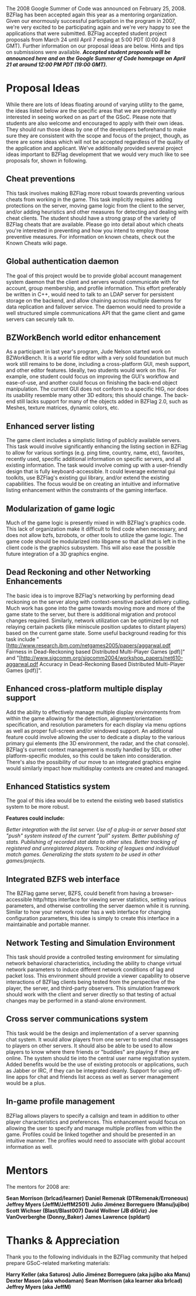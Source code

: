 The 2008 Google Summer of Code was announced on February 25, 2008.  BZFlag has been accepted again this year as a mentoring organization.  Given our enormously successful participation in the program in 2007, we're very excited to be participating again and we're very happy to see the applications that were submitted. BZFlag accepted student project proposals from March 24 until April 7 ending at 5:00 PDT (0:00 April 8 GMT). Further information on our proposal ideas are below.  Hints and tips on submissions were available. ***Accepted student proposals will be announced here and on the Google Summer of Code homepage on April 21 at around 12:00 PM PDT (19:00 GMT).***

# Proposal Ideas

While there are lots of Ideas floating around of varying utility to the game, the ideas listed below are the specific areas that we are predominantly interested in seeing worked on as part of the GSoC.  Please note that students are also welcome and encouraged to apply with their own ideas.  They should run those ideas by one of the developers beforehand to make sure they are consistent with the scope and focus of the project, though, as there are some ideas which will not be accepted regardless of the quality of the application and applicant.  We've additionally provided several project ideas important to BZFlag development that we would very much like to see proposals for, shown in following. 

## Cheat preventions
This task involves making BZFlag more robust towards preventing various cheats from working in the game.  This task implicitly requires adding protections on the server, moving game logic from the client to the server, and/or adding heuristics and other measures for detecting and dealing with cheat clients.  The student should have a strong grasp of the variety of BZFlag cheats that are available.  Please go into detail about which cheats you're interested in preventing and how you intend to employ those preventive measures. For information on known cheats, check out the Known Cheats wiki page.

## Global authentication daemon
The goal of this project would be to provide global account management system daemon that the client and servers would communicate with for account, group membership, and profile information.  This effort preferably be written in C++, would need to talk to an LDAP server for persistent storage on the backend, and allow chaining across multiple daemons for data replication and failover service.  The daemon would need to provide a well structured simple communications API that the game client and game servers can securely talk to.

## BZWorkBench world editor enhancement
As a participant in last year's program, Jude Nelson started work on BZWorkBench.  It is a world file editor with a very solid foundation but much work still remains to be done, including a cross-platform GUI, mesh support, and other editor features.  Ideally, two students would work on this.  For example, one student could focus on improving the GUI's workflow and ease-of-use, and another could focus on finishing the back-end object manipulation.
The current GUI does not conform to a specific HIG, nor does its usability resemble many other 3D editors; this should change.  The back-end still lacks support for many of the objects added in BZFlag 2.0, such as Meshes, texture matrices, dynamic colors, etc.

## Enhanced server listing
The game client includes a simplistic listing of publicly available servers.  This task would involve significantly enhancing the listing section in BZFlag to allow for various sortings (e.g. ping time, country, name, etc), favorites, recently used, specific additional information on specific servers, and all existing information.  The task would involve coming up with a user-friendly design that is fully keyboard-accessible.  It could leverage external gui toolkits, use BZFlag's existing gui library, and/or extend the existing capabilities.  The focus would be on creating an intuitive and informative listing enhancement within the constraints of the gaming interface.

## Modularization of game logic
Much of the game logic is presently mixed in with BZFlag's graphics code. This lack of organization make it difficult to find code when necessary, and does not allow bzfs, bzrobots, or other tools to utilize the game logic. The game code should be modularized into libgame so that all that is left in the client code is the graphics subsystem. This will also ease the possible future integration of a 3D graphics engine.

## Dead Reckoning and other Networking Enhancements
The basic idea is to improve BZFlag's networking by performing dead reckoning on the server along with context-sensitive packet delivery culling.  Much work has gone into the game towards moving more and more of the game state to the server, but there is additional migration and protocol changes required.  Similarly, network utilization can be optimized by not relaying certain packets (like miniscule position updates to distant players) based on the current game state.  Some useful background reading for this task include "[http://www.research.ibm.com/netgames2005/papers/aggarwal.pdf Fairness in Dead-Reckoning based Distributed Multi-Player Games (pdf)]" and "[http://www.sigcomm.org/sigcomm2004/workshop_papers/net610-aggarwal.pdf Accuracy in Dead-Reckoning Based Distributed Multi-Player Games (pdf)]".

## Enhanced cross-platform multiple display support
Add the ability to effectively manage multiple display environments from within the game allowing for the detection, alignment/orientation specification, and resolution parameters for each display via menu options as well as proper full-screen and/or windowed support.  An additional feature could involve allowing the user to dedicate a display to the various primary gui elements (the 3D environment, the radar, and the chat console).  BZFlag's current context management is mostly handled by SDL or other platform-specific modules, so this could be taken into consideration.  There's also the possibility of our move to an integrated graphics engine would similarly impact how multidisplay contexts are created and managed.

## Enhanced Statistics system
The goal of this idea would be to extend the existing web based statistics system to be more robust.

**Features could include:**

*Better integration with the list server.*
*Use of a plug-in or server based stat "push" system instead of the current "pull" system.*
*Better publishing of stats.*
*Publishing of recorded stat data to other sites.*
*Better tracking of registered and unregistered players.*
*Tracking of leagues and individual match games.*
*Generalizing the stats system to be used in other games/projects.*

## Integrated BZFS web interface
The BZFlag game server, BZFS, could benefit from having a browser-accessible http/https interface for viewing server statistics, setting various parameters, and otherwise controlling the server daemon while it is running.  Similar to how your network router has a web interface for changing configuration parameters, this idea is simply to create this interface in a maintainable and portable manner.

## Network Testing and Simulation Environment
This task should provide a controlled testing environment for simulating network behavioral characteristics, including the ability to change virtual network parameters to induce different network conditions of lag and packet loss.  This environment should provide a viewer capability to observe interactions of BZFlag clients being tested from the perspective of the player, the server, and third-party observers.  This simulation framework should work with the client and server directly so that testing of actual changes may be performed in a stand-alone environment.

## Cross server communications system
This task would be the design and implementation of a server spanning chat system. It would allow players from one server to send chat messages to players on other servers. It should also be able to be used to allow players to know where there friends or "buddies" are playing if they are online. The system should tie into the central user name registration system. Added benefits would be the use of existing protocols or applications, such as Jabber or IRC, if they can be integrated cleanly. Support for using off-line apps for chat and friends list access as well as server management would be a plus.

## In-game profile management
BZFlag allows players to specify a callsign and team in addition to other player characteristics and preferences.  This enhancement would focus on allowing the user to specify and manage multiple profiles from within the game.  Profiles could be linked together and should be presented in an intuitive manner.  The profiles would need to associate with global account information as well.

# Mentors
The mentors for 2008 are:

**Sean Morrison (brlcad/learner)**
**Daniel Remenak (DTRemenak/Erroneous)**
**Jeffrey Myers (JeffM/JeffM2501)**
**Julio Jiménez Borreguero (Manu/jujibo)**
**Scott Wichser (Blast/Blast007)**
**David Wollner (JB diGriz)**
**Joe VanOverberghe (Donny_Baker)**
**James Lawrence (spldart)**

# Thanks & Appreciation

Thank you to the following individuals in the BZFlag community that helped prepare GSoC-related marketing materials:

**Harry Keller (aka Saturos)**
**Julio Jiménez Borreguero (aka jujibo aka Manu)**
**Dexter Mason (aka whodaman)**
**Sean Morrison (aka learner aka brlcad)**
**Jeffrey Myers (aka JeffM)**
